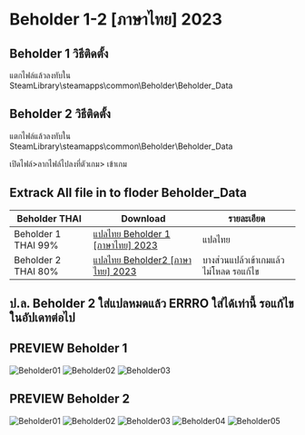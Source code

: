# Beholder 1-2 [ภาษาไทย] 2023

## Beholder 1 วิธีติดตั้ง
แตกไฟล์แล้วลงทับใน 
SteamLibrary\steamapps\common\Beholder\Beholder_Data

## Beholder 2 วิธีติดตั้ง
แตกไฟล์แล้วลงทับใน 
SteamLibrary\steamapps\common\Beholder\Beholder_Data

เปิดไฟล์>ลากไฟล์ไปลงที่ตัวเกม> เข้าเกม

Extrack All file in to floder Beholder_Data
------------------------------

 Beholder THAI| Download|รายละเอียด|
| ------------- | ------------- | ------------- |
| Beholder 1 THAI 99%| [แปลไทย Beholder 1 [ภาษาไทย] 2023 ](https://github.com/simscolony/Beholder_TH/raw/main/Beholder_THAI_2023.7z) |แปลไทย|
| Beholder 2 THAI 80%| [แปลไทย Beholder2 [ภาษาไทย] 2023 ](https://github.com/simscolony/Beholder_TH/raw/main/Beholder2_THAI.7z) |บางส่วนแปล้วเข้าเกมแล้วไม่โหลด รอแก้ไข|

ป.ล. Beholder 2 ใส่แปลหมดแล้ว ERRRO ใส่ได้เท่านี้ รอแก้ไขในอัปเดทต่อไป
------------------------------
## PREVIEW Beholder 1

![Beholder01](https://i.imgur.com/L0eVdX8.png)
![Beholder02](https://i.imgur.com/5PJHn2T.png)
![Beholder03](https://i.imgur.com/ECyiBc7.png)


## PREVIEW Beholder 2
![Beholder01](https://i.imgur.com/IFvg0lA.png)
![Beholder02](https://i.imgur.com/L5bBd5v.png)
![Beholder03](https://i.imgur.com/MWCYuZH.png)
![Beholder04](https://i.imgur.com/xBg8yUP.png)
![Beholder05](https://i.imgur.com/VZJ8UEI.png)

